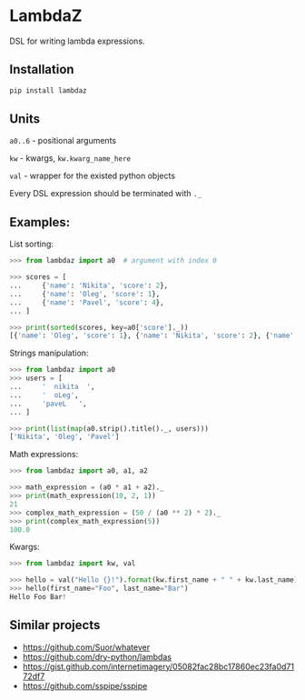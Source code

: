 # LambdaZ

DSL for writing lambda expressions.

## Installation

```bash
pip install lambdaz
```

## Units

`a0..6` - positional arguments

`kw` - kwargs, `kw.kwarg_name_here`

`val` - wrapper for the existed python objects

Every DSL expression should be terminated with `._`


## Examples:

List sorting:

```python
>>> from lambdaz import a0  # argument with index 0

>>> scores = [
...     {'name': 'Nikita', 'score': 2},
...     {'name': 'Oleg', 'score': 1},
...     {'name': 'Pavel', 'score': 4},
... ]

>>> print(sorted(scores, key=a0['score']._))
[{'name': 'Oleg', 'score': 1}, {'name': 'Nikita', 'score': 2}, {'name': 'Pavel', 'score': 4}]
```

Strings manipulation: 

```python
>>> from lambdaz import a0
>>> users = [
...     '  nikita  ',
...     '  oLeg',
...     'paveL   ',
... ]

>>> print(list(map(a0.strip().title()._, users)))
['Nikita', 'Oleg', 'Pavel']
```

Math expressions:

```python
>>> from lambdaz import a0, a1, a2

>>> math_expression = (a0 * a1 + a2)._
>>> print(math_expression(10, 2, 1))
21
>>> complex_math_expression = (50 / (a0 ** 2) * 2)._
>>> print(complex_math_expression(5))
100.0
```

Kwargs: 

```python
>>> from lambdaz import kw, val

>>> hello = val("Hello {}!").format(kw.first_name + " " + kw.last_name)._
>>> hello(first_name="Foo", last_name="Bar")
Hello Foo Bar!
```

## Similar projects
- https://github.com/Suor/whatever
- https://github.com/dry-python/lambdas
- https://gist.github.com/internetimagery/05082fac28bc17860ec23fa0d7172df7
- https://github.com/sspipe/sspipe
